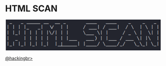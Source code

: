 # HTML SCAN

<p align="center">
    <img width="500" src="html_scan.png" alt="HTML SCAN"><p></p>
    <a href="https://github.com/carineconstantino/hackingbr"><p style="text-align="center">@hackingbr></p></a>
</p>
